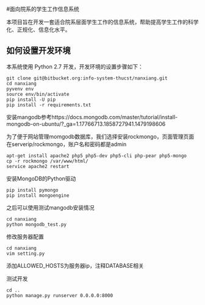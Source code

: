#面向院系的学生工作信息系统

本项目旨在开发一套适合院系层面学生工作的信息系统，帮助提高学生工作的科学化、正规化、信息化水平。

## 如何设置开发环境

本系统使用 Python 2.7 开发，开发环境的设置步骤如下：

```
git clone git@bitbucket.org:info-system-thucst/nanxiang.git
cd nanxiang
pyvenv env
source env/bin/activate
pip install -U pip
pip install -r requirements.txt
```

安装mangodb参考https://docs.mongodb.com/master/tutorial/install-mongodb-on-ubuntu/?_ga=1.17766713.1858727941.1479198606 

为了便于网站管理momgodb数据库，我们选择安装rockmongo，页面管理页面在serverip/rockmongo，账户名和密码都是admin
```
apt-get install apache2 php5 php5-dev php5-cli php-pear php5-mongo
cp -r rockmongo /var/www/html/
service apache2 restart
```

安装MongoDB的Python驱动
```
pip install pymongo
pip install mongoengine
```

之后可以使用测试mangodb安装情况
```
cd nanxiang
python mongodb_test.py
```
修改服务器配置
```
cd nanxiang
vim setting.py
```
添加ALLOWED_HOSTS为服务器ip，注释DATABASE相关

测试开发
```
cd ..
python manage.py runserver 0.0.0.0:8000
```

